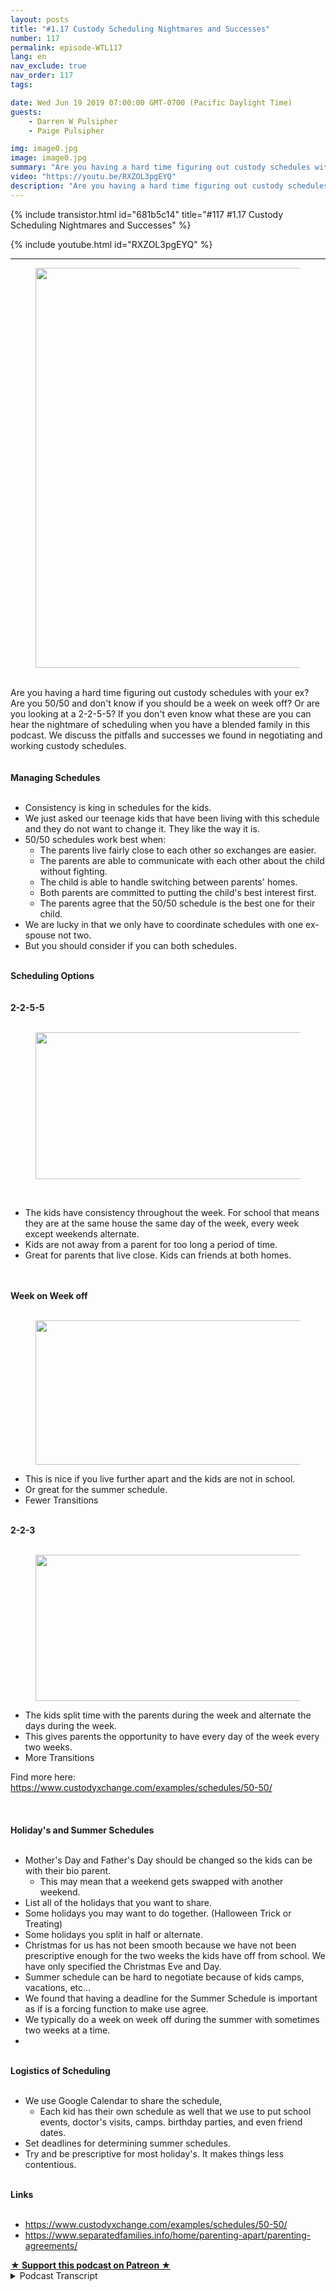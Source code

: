 ```yaml
---
layout: posts
title: "#1.17 Custody Scheduling Nightmares and Successes"
number: 117
permalink: episode-WTL117
lang: en
nav_exclude: true
nav_order: 117
tags:

date: Wed Jun 19 2019 07:00:00 GMT-0700 (Pacific Daylight Time)
guests:
    - Darren W Pulsipher
    - Paige Pulsipher

img: image0.jpg
image: image0.jpg
summary: "Are you having a hard time figuring out custody schedules with your ex? Are you 50/50 and don't know if you should be a week on week off? Or are you looking at a 2-2-5-5? If you don't even know what these are you can hear the nightmare of scheduling when you have a blended family in this podcast. We discuss the pitfalls and successes we found in negotiating and working custody schedules. "
video: "https://youtu.be/RXZOL3pgEYQ"
description: "Are you having a hard time figuring out custody schedules with your ex? Are you 50/50 and don't know if you should be a week on week off? Or are you looking at a 2-2-5-5? If you don't even know what these are you can hear the nightmare of scheduling when you have a blended family in this podcast. We discuss the pitfalls and successes we found in negotiating and working custody schedules. "
---
```


<div>
{% include transistor.html id="681b5c14" title="#117 #1.17 Custody Scheduling Nightmares and Successes" %}

{% include youtube.html id="RXZOL3pgEYQ" %}
</div>

---

<html><head></head><body><div><figure data-trix-attachment="{&quot;contentType&quot;:&quot;image&quot;,&quot;height&quot;:640,&quot;url&quot;:&quot;https://lh3.googleusercontent.com/-X_O_K6uNsUI/XQmd_JCEBnI/AAAAAAABYiw/XMjhUd5a2uwD_E8OCW7lfWRvU8IXl9mMACK8BGAs/s640/2019-06-18.jpg&quot;,&quot;width&quot;:480}" data-trix-content-type="image" class="attachment attachment--preview"><img src="./image0.jpg" width="480" height="640"><figcaption class="attachment__caption"></figcaption></figure></div><div><br></div><div>Are you having a hard time figuring out custody schedules with your ex? Are you 50/50 and don't know if you should be a week on week off? Or are you looking at a 2-2-5-5? If you don't even know what these are you can hear the nightmare of scheduling when you have a blended family in this podcast. We discuss the pitfalls and successes we found in negotiating and working custody schedules.</div><div><br></div><div><strong><br>Managing Schedules<br></strong><br></div><ul><li>Consistency is king in schedules for the kids.&nbsp;</li><li>We just asked our teenage kids that have been living with this schedule and they do not want to change it. They like the way it is.</li><li>50/50 schedules work best when:<ul><li>The parents live fairly close to each other so exchanges are easier.</li><li>The parents are able to communicate with each other about the child without fighting.</li><li>The child is able to handle switching between parents' homes.</li><li>Both parents are committed to putting the child's best interest first.</li><li>The parents agree that the 50/50 schedule is the best one for their child.</li></ul></li><li>We are lucky in that we only have to coordinate schedules with one ex-spouse not two.</li><li>But you should consider if you can both schedules.</li></ul><div><strong><br>Scheduling Options<br></strong><br></div><div><strong><br>2-2-5-5<br></strong><br></div><div><figure data-trix-attachment="{&quot;contentType&quot;:&quot;image&quot;,&quot;height&quot;:235,&quot;url&quot;:&quot;https://www.custodyxchange.com/screenshots/examples/schedules/50-50/2-2-5-5-basic.png&quot;,&quot;width&quot;:517}" data-trix-content-type="image" class="attachment attachment--preview"><img src="./image1.png" width="517" height="235"><figcaption class="attachment__caption"></figcaption></figure></div><div><br></div><ul><li>The kids have consistency throughout the week. For school that means they are at the same house the same day of the week, every week except weekends alternate.</li><li>Kids are not away from a parent for too long a period of time.</li><li>Great for parents that live close. Kids can friends at both homes.</li></ul><div><br></div><div><strong><br>Week on Week off<br></strong><br></div><div><figure data-trix-attachment="{&quot;contentType&quot;:&quot;image&quot;,&quot;height&quot;:231,&quot;url&quot;:&quot;https://www.custodyxchange.com/screenshots/examples/schedules/50-50/alternating-weeks-basic.png&quot;,&quot;width&quot;:517}" data-trix-content-type="image" class="attachment attachment--preview"><img src="./image2.png" width="517" height="231"><figcaption class="attachment__caption"></figcaption></figure></div><ul><li>This is nice if you live further apart and the kids are not in school.&nbsp;</li><li>Or great for the summer schedule.</li><li>Fewer Transitions</li></ul><div><strong><br>2-2-3<br></strong><br></div><div><figure data-trix-attachment="{&quot;contentType&quot;:&quot;image&quot;,&quot;height&quot;:234,&quot;url&quot;:&quot;https://www.custodyxchange.com/screenshots/examples/schedules/50-50/2-2-3-basic.png&quot;,&quot;width&quot;:517}" data-trix-content-type="image" class="attachment attachment--preview"><img src="./image3.png" width="517" height="234"><figcaption class="attachment__caption"></figcaption></figure></div><ul><li>The kids split time with the parents during the week and alternate the days during the week.</li><li>This gives parents the opportunity to have every day of the week every two weeks.</li><li>More Transitions</li></ul><div>Find more here: <a href="https://www.custodyxchange.com/examples/schedules/50-50/">https://www.custodyxchange.com/examples/schedules/50-50/</a></div><div><br></div><div><br></div><div><strong><br>Holiday's and Summer Schedules<br></strong><br></div><ul><li>Mother's Day and Father's Day should be changed so the kids can be with their bio parent.&nbsp;<ul><li>This may mean that a weekend gets swapped with another weekend.</li></ul></li><li>List all of the holidays that you want to share.</li><li>Some holidays you may want to do together. (Halloween Trick or Treating)</li><li>Some holidays you split in half or alternate.</li><li>Christmas for us has not been smooth because we have not been prescriptive enough for the two weeks the kids have off from school. We have only specified the Christmas Eve and Day.</li><li>Summer schedule can be hard to negotiate because of kids camps, vacations, etc...</li><li>We found that having a deadline for the Summer Schedule is important as if is a forcing function to make use agree.</li><li>We typically do a week on week off during the summer with sometimes two weeks at a time.</li><li><br></li></ul><div><strong><br>Logistics of Scheduling<br></strong><br></div><ul><li>We use Google Calendar to share the schedule,<ul><li>Each kid has their own schedule as well that we use to put school events, doctor's visits, camps. birthday parties, and even friend dates.</li></ul></li><li>Set deadlines for determining summer schedules.</li><li>Try and be prescriptive for most holiday's. It makes things less contentious.&nbsp;</li></ul><div><strong><br>Links<br></strong><br></div><ul><li><a href="https://www.custodyxchange.com/examples/schedules/50-50/">https://www.custodyxchange.com/examples/schedules/50-50/</a></li><li><a href="https://www.separatedfamilies.info/home/parenting-apart/parenting-agreements/">https://www.separatedfamilies.info/home/parenting-apart/parenting-agreements/</a></li></ul>
<strong>
  <a href="https://www.patreon.com/wheresthelemonade" target="_donate" rel="payment" title="★ Support this podcast on Patreon ★">★ Support this podcast on Patreon ★</a>
</strong></body></html>

<details>
<summary> Podcast Transcript </summary>

<p></p>

</details>
